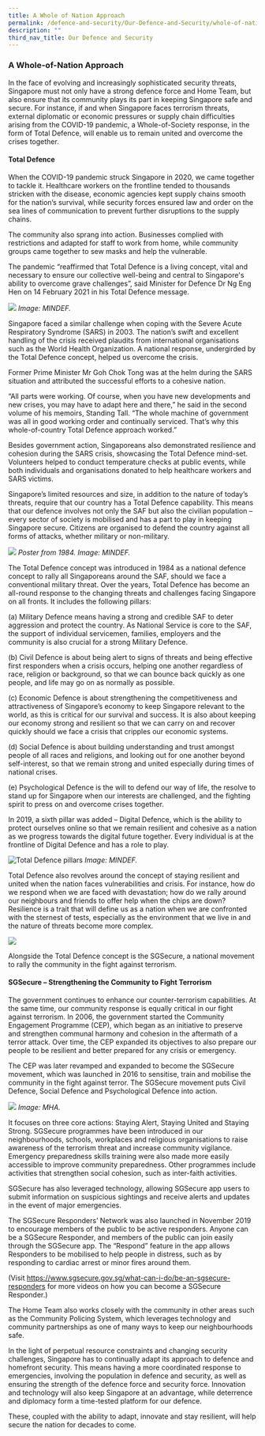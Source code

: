 ```yaml
---
title: A Whole of Nation Approach
permalink: /defence-and-security/Our-Defence-and-Security/whole-of-nation-approach
description: ""
third_nav_title: Our Defence and Security
---
```

### A Whole-of-Nation Approach

In the face of evolving and increasingly sophisticated security threats, Singapore must not only have a strong defence force and Home Team, but also ensure that its community plays its part in keeping Singapore safe and secure. For instance, if and when Singapore faces terrorism threats, external diplomatic or economic pressures or supply chain difficulties arising from the COVID-19 pandemic, a Whole-of-Society response, in the form of Total Defence, will enable us to remain united and overcome the crises together.
	
#### Total Defence 
	
When the COVID-19 pandemic struck Singapore in 2020, we came together to tackle it. Healthcare workers on the frontline tended to thousands stricken with the disease, economic agencies kept supply chains smooth for the nation’s survival, while security forces ensured law and order on the sea lines of communication to prevent further disruptions to the supply chains. 
	
The community also sprang into action. Businesses complied with restrictions and adapted for staff to work from home, while community groups came together to sew masks and help the vulnerable. 
	
The pandemic “reaffirmed that Total Defence is a living concept, vital and necessary to ensure our collective well-being and central to Singapore's ability to overcome grave challenges”, said Minister for Defence Dr Ng Eng Hen on 14 February 2021 in his Total Defence message.

![](/images/Defence/TD%20Logo.png)
*Image: MINDEF.*

Singapore faced a similar challenge when coping with the Severe Acute Respiratory Syndrome (SARS) in 2003. The nation’s swift and excellent handling of the crisis received plaudits from international organisations such as the World Health Organization. A national response, undergirded by the Total Defence concept, helped us overcome the crisis. 

Former Prime Minister Mr Goh Chok Tong was at the helm during the SARS situation and attributed the successful efforts to a cohesive nation. 
	
“All parts were working. Of course, when you have new developments and new crises, you may have to adapt here and there,” he said in the second volume of his memoirs, Standing Tall. “The whole machine of government was all in good working order and continually serviced. That’s why this whole-of-country Total Defence approach worked.”
	
Besides government action, Singaporeans also demonstrated resilience and cohesion during the SARS crisis, showcasing the Total Defence mind-set. Volunteers helped to conduct temperature checks at public events, while both individuals and organisations donated to help healthcare workers and SARS victims.
	
Singapore’s limited resources and size, in addition to the nature of today’s threats, require that our country has a Total Defence capability. This means that our defence involves not only the SAF but also the civilian population – every sector of society is mobilised and has a part to play in keeping Singapore secure. Citizens are organised to defend the country against all forms of attacks, whether military or non-military.

![](/images/Defence/TD1984%20Poster.jpg)
*Poster from 1984. Image: MINDEF.*

The Total Defence concept was introduced in 1984 as a national defence concept to rally all Singaporeans around the SAF, should we face a conventional military threat. Over the years, Total Defence has become an all-round response to the changing threats and challenges facing Singapore on all fronts. It includes the following pillars:
	
(a)	Military Defence means having a strong and credible SAF to deter aggression and protect the country. As National Service is core to the SAF, the support of individual servicemen, families, employers and the community is also crucial for a strong Military Defence.
	
(b)	Civil Defence is about being alert to signs of threats and being effective first responders when a crisis occurs, helping one another regardless of race, religion or background, so that we can bounce back quickly as one people, and life may go on as normally as possible.
	
(c)	Economic Defence is about strengthening the competitiveness and attractiveness of Singapore’s economy to keep Singapore relevant to the world, as this is critical for our survival and success. It is also about keeping our economy strong and resilient so that we can carry on and recover quickly should we face a crisis that cripples our economic systems.
	
(d)	Social Defence is about building understanding and trust amongst people of all races and religions, and looking out for one another beyond self-interest, so that we remain strong and united especially during times of national crises.
	
(e)	Psychological Defence is the will to defend our way of life, the resolve to stand up for Singapore when our interests are challenged, and the fighting spirit to press on and overcome crises together.
	
In 2019, a sixth pillar was added – Digital Defence, which is the ability to protect ourselves online so that we remain resilient and cohesive as a nation as we progress towards the digital future together. Every individual is at the frontline of Digital Defence and has a role to play.

![Total Defence pillars](/images/Defence/TD%20Pillars.png)
*Image: MINDEF.*

Total Defence also revolves around the concept of staying resilient and united when the nation faces vulnerabilities and crisis. For instance, how do we respond when we are faced with devastation; how do we rally around our neighbours and friends to offer help when the chips are down? Resilience is a trait that will define us as a nation when we are confronted with the sternest of tests, especially as the environment that we live in and the nature of threats become more complex.

![](/images/Defence/Defence%207.jpg)

Alongside the Total Defence concept is the SGSecure, a national movement to rally the community in the fight against terrorism. 
	
#### SGSecure – Strengthening the Community to Fight Terrorism

The government continues to enhance our counter-terrorism capabilities. At the same time, our community response is equally critical in our fight against terrorism. In 2006, the government started the Community Engagement Programme (CEP), which began as an initiative to preserve and strengthen communal harmony and cohesion in the aftermath of a terror attack. Over time, the CEP expanded its objectives to also prepare our people to be resilient and better prepared for any crisis or emergency.
	
The CEP was later revamped and expanded to become the SGSecure movement, which was launched in 2016 to sensitise, train and mobilise the community in the fight against terror. The SGSecure movement puts Civil Defence, Social Defence and Psychological Defence into action.

![](/images/Defence/SGSecure%20Logo.png)
*Image: MHA.*

It focuses on three core actions: Staying Alert, Staying United and Staying Strong. SGSecure programmes have been introduced in our neighbourhoods, schools, workplaces and religious organisations to raise awareness of the terrorism threat and increase community vigilance. Emergency preparedness skills training were also made more easily accessible to improve community preparedness. Other programmes include activities that strengthen social cohesion, such as inter-faith activities. 

SGSecure has also leveraged technology, allowing SGSecure app users to submit information on suspicious sightings and receive alerts and updates in the event of major emergencies. 
	
The SGSecure Responders’ Network was also launched in November 2019 to encourage members of the public to be active responders. Anyone can be a SGSecure Responder, and members of the public can join easily through the SGSecure app. The “Respond” feature in the app allows Responders to be mobilised to help people in distress, such as by responding to cardiac arrest or minor fires around them.  

(Visit https://www.sgsecure.gov.sg/what-can-i-do/be-an-sgsecure-responders for more videos on how you can become a SGSecure Responder.)

The Home Team also works closely with the community in other areas such as the Community Policing System, which leverages technology and community partnerships as one of many ways to keep our neighbourhoods safe.
	
In the light of perpetual resource constraints and changing security challenges, Singapore has to continually adapt its approach to defence and homefront security. This means having a more coordinated response to emergencies, involving the population in defence and security, as well as ensuring the strength of the defence force and security force. Innovation and technology will also keep Singapore at an advantage, while deterrence and diplomacy form a time-tested platform for our defence. 
	
These, coupled with the ability to adapt, innovate and stay resilient, will help secure the nation for decades to come.